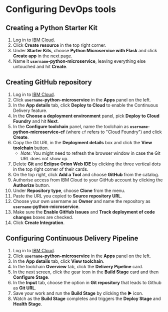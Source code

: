 # Configuring DevOps tools

## Creating a Python Starter Kit

1. Log in to [IBM Cloud](https://cloud.ibm.com/).
1. Click **Create resource** in the top right corner.
1. Under **Starter Kits**, choose **Python Microservice with Flask** and click **Create app** in the next page.
1. Name it **`username`-python-microservice**, leaving everything else untouched and hit **Create**.

## Creating GitHub repository

1. Log in to [IBM Cloud](https://cloud.ibm.com/).
1. Click **`username`-python-microservice** in the **Apps** panel on the left.
1. In the **App details** tab, click **Deploy to Cloud** to enable the Continuous Delivery feature.
1. In the **Choose a deployment environment** panel, pick **Deploy to Cloud Foundry** and hit **Next**.
1. In the **Configure toolchain** panel, name the toolchain as **`username`-python-microservice-cf** (where `cf` refers to "Cloud Foundry") and click **Create**.
1. Copy the Git URL in the **Deployment details** box and click the **View toolchain** button.
    * *Note*: You might need to refresh the browser window in case the Git URL does not show up.
1. Delete **Git** and **Eclipse Orion Web IDE** by clicking the three vertical dots in the top right corner of their cards.
1. On the top right, click **Add a Tool** and choose **GitHub** from the catalog.
1. Authorise access from IBM Cloud to your GitHub account by clicking the **Authorize** button.
1. Under **Repository type**, choose **Clone** from the menu.
1. Paste the URL you copied to **Source repository URL**.
1. Choose your own username as **Owner** and name the repository as **`username`-python-microservice**.
1. Make sure the **Enable GitHub Issues** and **Track deployment of code changes** boxes are checked.
1. Click **Create Integration**.

## Configuring Continuous Delivery Pipeline

1. Log in to [IBM Cloud](https://cloud.ibm.com/).
1. Click **`username`-python-microservice** in the **Apps** panel on the left.
1. In the **App details** tab, click **View toolchain**.
1. In the toolchain **Overview** tab, click the **Delivery Pipeline** card.
1. In the next screen, click the gear icon in the **Build Stage** card and then **Configure Stage**.
1. In the **Input** tab, choose the option in **Git repository** that leads to Github as **Git URL**.
1. Save your work and run the **Build Stage** by clicking the :arrow_forward: icon.
1. Watch as the **Build Stage** completes and triggers the **Deploy Stage** and **Health Stage**.